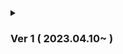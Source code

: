<details>
<summary><h3>Ver 1 ( 2023.04.10~ ) </h3></summary>

<details>
<summary><h3>Ver 1.1 ( 04.10~12 )</h3></summary>
    
    View - 레이아웃, 로고, View 공통 서식 프로토타입
    Login - 프로토타입
    QnA - update / delete 제외 완료
    
</details>

<details>
<summary><h3>Ver 1.2 ( 04.17 )</h3></summary>

    web.xml : multipart 제거
    QnA : View와 맞춰서 페이징 및 검색 완료 예정
    aws to client view img
    
</details>
    
</details>
